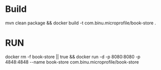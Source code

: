 # Build
mvn clean package && docker build -t com.binu.microprofile/book-store .

# RUN

docker rm -f book-store || true && docker run -d -p 8080:8080 -p 4848:4848 --name book-store com.binu.microprofile/book-store 
